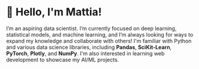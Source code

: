 # 👋 Hello, I'm Mattia!

I’m an aspiring data scientist. I’m currently focused on deep learning, statistical models, and machine learning, and I’m always looking for ways to expand my knowledge and collaborate with others! I'm familiar with Python and various data science libraries, including **Pandas**, **SciKit-Learn**, **PyTorch**, **Plotly**, and **NumPy**. I'm also interested in learning web development to showcase my AI/ML projects.
